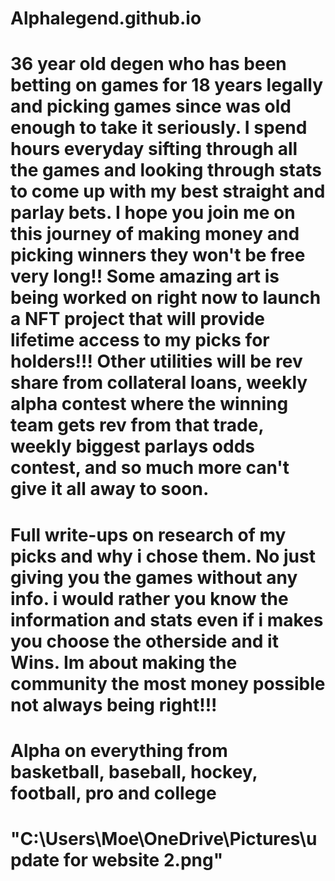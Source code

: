 # Alphalegend.github.io

# 36 year old degen who has been betting on games for 18 years legally and picking games since was old enough to take it seriously. I spend hours everyday sifting through all the games and looking through stats to come up with my best straight and parlay bets. I hope you join me on this journey of making money and picking winners they won't be free very long!! Some amazing art is being worked on right now to launch a NFT project that will provide lifetime access to my picks for holders!!! Other utilities will be rev share from collateral loans, weekly alpha contest where the winning team gets rev from that trade, weekly biggest parlays odds contest, and so much more can't give it all away to soon.


# Full write-ups on research of my picks and why i chose them. No just giving you the games without any info. i would rather you know the information and stats even if i makes you choose the otherside and it Wins. Im about making the community the most money possible not always being right!!! 


# Alpha on everything from basketball, baseball, hockey, football, pro and college 

# "C:\Users\Moe\OneDrive\Pictures\update for website 2.png"


